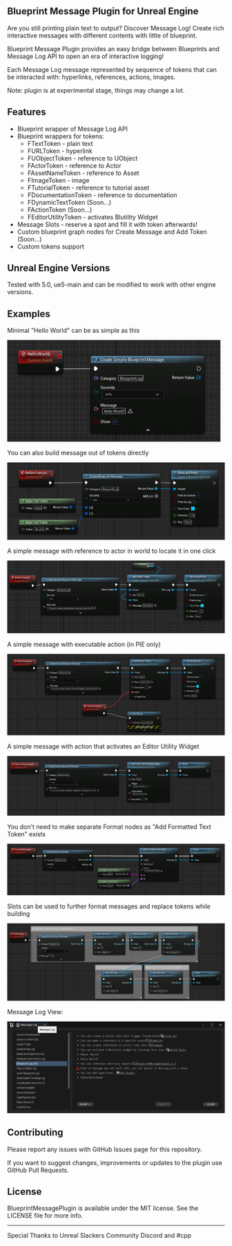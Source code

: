 ## Blueprint Message Plugin for Unreal Engine

Are you still printing plain text to output? Discover Message Log! Create rich interactive messages with different contents with little of blueprint.

Blueprint Message Plugin provides an easy bridge between Blueprints and Message Log API to open an era of interactive logging! 

Each Message Log message represented by sequence of tokens that can be interacted with: hyperlinks, references, actions, images.

Note: plugin is at experimental stage, things may change a lot.

## Features

 * Blueprint wrapper of Message Log API
 * Blueprint wrappers for tokens:
   * FTextToken - plain text
   * FURLToken - hyperlink
   * FUObjectToken - reference to UObject
   * FActorToken - reference to Actor
   * FAssetNameToken - reference to Asset
   * FImageToken - image 
   * FTutorialToken - reference to tutorial asset
   * FDocumentationToken - reference to documentation 
   * FDynamicTextToken (Soon...)
   * FActionToken (Soon...)
   * FEditorUtilityToken - activates Blutility Widget
 * Message Slots - reserve a spot and fill it with token afterwards!
 * Custom blueprint graph nodes for Create Message and Add Token (Soon...)
 * Custom tokens support

## Unreal Engine Versions

Tested with 5.0, ue5-main and can be modified to work with other engine versions.

## Examples

Minimal "Hello World" can be as simple as this

![](Images/BMP-HelloWorld.png)

You can also build message out of tokens directly

![](Images/BMP-CreateMessage.png)

A simple message with reference to actor in world to locate it in one click

![](Images/BMP-ActorToken.png)

A simple message with executable action (in PIE only)

![](Images/BMP-ActionToken.png)

A simple message with action that activates an Editor Utility Widget

![](Images/BMP-EditorUtilityToken.png)

You don't need to make separate Format nodes as "Add Formatted Text Token" exists

![](Images/BMP-FormattedToken.png)

Slots can be used to further format messages and replace tokens while building

![](Images/BMP-Slots.png)

Message Log View:

![](Images/BMP-MessageLog.png)

## Contributing

Please report any issues with GitHub Issues page for this repository.

If you want to suggest changes, improvements or updates to the plugin use GitHub Pull Requests.

## License

BlueprintMessagePlugin is available under the MIT license. See the LICENSE file for more info.

---

Special Thanks to Unreal Slackers Community Discord and #cpp 
